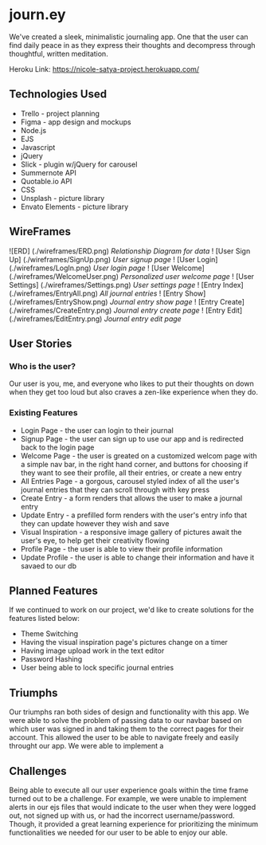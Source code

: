 # journ.ey
We've created a sleek, minimalistic journaling app. One that the user can find daily peace in as they express their thoughts and decompress through thoughtful, written meditation. 

Heroku Link: https://nicole-satya-project.herokuapp.com/

## Technologies Used
* Trello - project planning
* Figma - app design and mockups
* Node.js
* EJS
* Javascript
* jQuery
* Slick - plugin w/jQuery for carousel 
* Summernote API
* Quotable.io API
* CSS
* Unsplash - picture library
* Envato Elements - picture library

## WireFrames
![ERD] (./wireframes/ERD.png) *Relationship Diagram for data*
! [User Sign Up] (./wireframes/SignUp.png) *User signup page*
! [User Login] (./wireframes/LogIn.png) *User login page*
! [User Welcome] (./wireframes/WelcomeUser.png) *Personalized user welcome page*
! [User Settings] (./wireframes/Settings.png) *User settings page*
! [Entry Index] (./wireframes/EntryAll.png) *All journal entries*
! [Entry Show] (./wireframes/EntryShow.png) *Journal entry show page*
! [Entry Create] (./wireframes/CreateEntry.png) *Journal entry create page*
! [Entry Edit] (./wireframes/EditEntry.png) *Journal entry edit page*

## User Stories
### Who is the user?
Our user is you, me, and everyone who likes to put their thoughts on down when they get too loud but also craves a zen-like experience when they do. 

### Existing Features
* Login Page - the user can login to their journal 
* Signup Page - the user can sign up to use our app and is redirected back to the login page
* Welcome Page - the user is greated on a customized welcom page with a simple nav bar, in the right hand corner, and buttons for choosing if they want to see their profile, all their entries, or create a new entry
* All Entries Page - a gorgous, carousel styled index of all the user's journal entries that they can scroll through with key press
* Create Entry - a form renders that allows the user to make a journal entry 
* Update Entry - a prefilled form renders with the user's entry info that they can update however they wish and save
* Visual Inspiration - a responsive image gallery of pictures await the user's eye, to help get their creativity flowing
* Profile Page - the user is able to view their profile information
* Update Profile - the user is able to change their information and have it savaed to our db

## Planned Features
If we continued to work on our project, we'd like to create solutions for the features listed below:
* Theme Switching
* Having the visual inspiration page's pictures change on a timer
* Having image upload work in the text editor
* Password Hashing
* User being able to lock specific journal entries

## Triumphs
Our triumphs ran both sides of design and functionality with this app. We were able to solve the problem of passing data to our navbar based on which user was signed in and taking them to the correct pages for their account. This allowed the user to be able to navigate freely and easily throught our app. 
We were able to implement a

## Challenges
Being able to execute all our user experience goals within the time frame turned out to be a challenge. For example, we were unable to implement alerts in our ejs files that would indicate to the user when they were logged out, not signed up with us, or had the incorrect username/password. Though, it provided a great learning experience for prioritizing the minimum functionalities we needed for our user to be able to enjoy our able. 